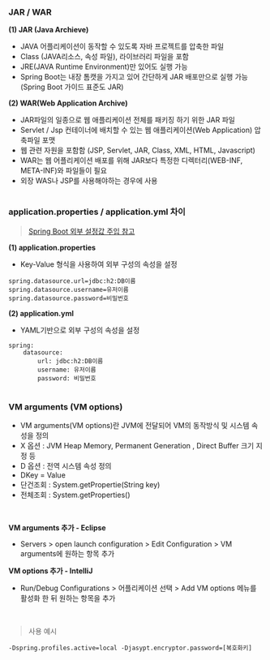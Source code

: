 ### JAR / WAR

__(1) JAR (Java Archieve)__
- JAVA 어플리케이션이 동작할 수 있도록 자바 프로젝트를 압축한 파일
- Class (JAVA리소스, 속성 파일), 라이브러리 파일을 포함
- JRE(JAVA Runtime Environment)만 있어도 실행 가능
- Spring Boot는 내장 톰캣을 가지고 있어 간단하게 JAR 배포만으로 실행 가능 (Spring Boot 가이드 표준도 JAR)

__(2) WAR(Web Application Archive)__
- JAR파일의 일종으로 웹 애플리케이션 전체를 패키징 하기 위한 JAR 파일
- Servlet / Jsp 컨테이너에 배치할 수 있는 웹 애플리케이션(Web Application) 압축파일 포맷
- 웹 관련 자원을 포함함 (JSP, Servlet, JAR, Class, XML, HTML, Javascript)
- WAR는 웹 어플리케이션 배포를 위해 JAR보다 특정한 디렉터리(WEB-INF, META-INF)와 파일들이 필요
- 외장 WAS나 JSP를 사용해야하는 경우에 사용

#
### application.properties / application.yml 차이
> [Spring Boot 외부 설정값 주입 참고](https://github.com/nhkiiim/code-repository/wiki/Spring#spring-boot-%EC%99%B8%EB%B6%80%EC%97%90%EC%84%9C-%EC%84%A4%EC%A0%95-%EC%A3%BC%EC%9E%85%ED%95%98%EA%B8%B0-springprofilesactive)

__(1) application.properties__
- Key-Value 형식을 사용하여 외부 구성의 속성을 설정
```
spring.datasource.url=jdbc:h2:DB이름
spring.datasource.username=유저이름
spring.datasource.password=비밀번호
```

__(2) application.yml__
- YAML기반으로 외부 구성의 속성을 설정
```
spring:
    datasource:
        url: jdbc:h2:DB이름
        username: 유저이름
		password: 비밀번호
```

#
### VM arguments (VM options)
- VM arguments(VM options)란 JVM에 전달되어 VM의 동작방식 및 시스템 속성을 정의
- X 옵션 : JVM Heap Memory, Permanent Generation , Direct Buffer 크기 지정 등
- D 옵션 : 전역 시스템 속성 정의
- DKey = Value
- 단건조회 : System.getPropertie(String key)
- 전체조회 : System.getProperties()

<br>

__VM arguments 추가 - Eclipse__
- Servers > open launch configuration > Edit Configuration > VM arguments에 원하는 항목 추가

__VM options 추가 - IntelliJ__
- Run/Debug Configurations > 어플리케이션 선택 > Add VM options 메뉴를 활성화 한 뒤 원하는 항목을 추가

<br>

> 사용 예시
```
-Dspring.profiles.active=local -Djasypt.encryptor.password=[복호화키]
```
